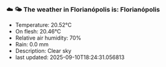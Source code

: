 ### ☁️ 🌤️  The weather in Florianópolis is: Florianópolis

- Temperature: 20.52°C
- On flesh: 20.46°C
- Relative air humidity: 70%
- Rain: 0.0 mm
- Description: Clear sky
- last updated: 2025-09-10T18:24:31.056813
